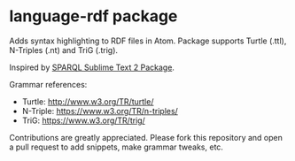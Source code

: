 # language-rdf package

Adds syntax highlighting to RDF files in Atom. Package supports Turtle (.ttl),
N-Triples (.nt) and TriG (.trig).

Inspired by [SPARQL Sublime Text 2 Package](https://github.com/patchspace/sparql-sublime).

Grammar references:

  * Turtle: http://www.w3.org/TR/turtle/
  * N-Triple: https://www.w3.org/TR/n-triples/
  * TriG: https://www.w3.org/TR/trig/

Contributions are greatly appreciated. Please fork this repository and open a
pull request to add snippets, make grammar tweaks, etc.
